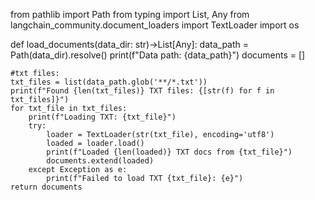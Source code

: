 from pathlib import Path
from typing import List, Any
from langchain_community.document_loaders import TextLoader
import os

def load_documents(data_dir: str)->List[Any]:
    data_path = Path(data_dir).resolve()
    print(f"Data path: {data_path}")
    documents = []

    #txt files:
    txt_files = list(data_path.glob('**/*.txt'))
    print(f"Found {len(txt_files)} TXT files: {[str(f) for f in txt_files]}")
    for txt_file in txt_files:
        print(f"Loading TXT: {txt_file}")
        try:
            loader = TextLoader(str(txt_file), encoding='utf8')
            loaded = loader.load()
            print(f"Loaded {len(loaded)} TXT docs from {txt_file}")
            documents.extend(loaded)
        except Exception as e:
            print(f"Failed to load TXT {txt_file}: {e}")
    return documents
